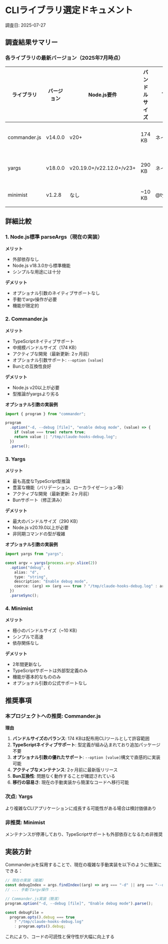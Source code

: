 # CLIライブラリ選定ドキュメント

調査日: 2025-07-27

## 調査結果サマリー

### 各ライブラリの最新バージョン（2025年7月時点）

| ライブラリ   | バージョン | Node.js要件              | バンドルサイズ | TypeScript      | 最終更新 |
| ------------ | ---------- | ------------------------ | -------------- | --------------- | -------- |
| commander.js | v14.0.0    | v20+                     | 174 KB         | ネイティブ      | 2ヶ月前  |
| yargs        | v18.0.0    | v20.19.0+/v22.12.0+/v23+ | 290 KB         | ネイティブ      | 2ヶ月前  |
| minimist     | v1.2.8     | なし                     | ~10 KB         | @types/minimist | 2年前    |

## 詳細比較

### 1. Node.js標準 parseArgs（現在の実装）

**メリット**

- 外部依存なし
- Node.js v18.3.0から標準機能
- シンプルな用途には十分

**デメリット**

- オプショナル引数のネイティブサポートなし
- 手動でargv操作が必要
- 機能が限定的

### 2. Commander.js

**メリット**

- TypeScriptネイティブサポート
- 中規模バンドルサイズ（174 KB）
- アクティブな開発（最新更新: 2ヶ月前）
- オプショナル引数サポート: `--option [value]`
- Bunとの互換性良好

**デメリット**

- Node.js v20以上が必要
- 型推論がyargsより劣る

**オプショナル引数の実装例**

```typescript
import { program } from "commander";

program
  .option("-d, --debug [file]", "enable debug mode", (value) => {
    if (value === true) return true;
    return value || "/tmp/claude-hooks-debug.log";
  })
  .parse();
```

### 3. Yargs

**メリット**

- 最も高度なTypeScript型推論
- 豊富な機能（バリデーション、ローカライゼーション等）
- アクティブな開発（最新更新: 2ヶ月前）
- Bunサポート（修正済み）

**デメリット**

- 最大のバンドルサイズ（290 KB）
- Node.js v20.19.0以上が必要
- 非同期コマンドの型が複雑

**オプショナル引数の実装例**

```typescript
import yargs from "yargs";

const argv = yargs(process.argv.slice(2))
  .option("debug", {
    alias: "d",
    type: "string",
    description: "Enable debug mode",
    coerce: (arg) => (arg === true ? "/tmp/claude-hooks-debug.log" : arg),
  })
  .parseSync();
```

### 4. Minimist

**メリット**

- 極小のバンドルサイズ（~10 KB）
- シンプルで高速
- 依存関係なし

**デメリット**

- 2年間更新なし
- TypeScriptサポートは外部型定義のみ
- 機能が基本的なもののみ
- オプショナル引数の公式サポートなし

## 推奨事項

### 本プロジェクトへの推奨: **Commander.js**

**理由**

1. **バンドルサイズのバランス**: 174 KBは配布用CLIツールとして許容範囲
2. **TypeScriptネイティブサポート**: 型定義が組み込まれており追加パッケージ不要
3. **オプショナル引数の優れたサポート**: `--option [value]`構文で直感的に実装可能
4. **アクティブなメンテナンス**: 2ヶ月前に最新版リリース
5. **Bun互換性**: 問題なく動作することが確認されている
6. **移行の容易さ**: 現在の手動実装から簡潔なコードへ移行可能

### 次点: Yargs

より複雑なCLIアプリケーションに成長する可能性がある場合は検討価値あり

### 非推奨: Minimist

メンテナンスが停滞しており、TypeScriptサポートも外部依存となるため非推奨

## 実装方針

Commander.jsを採用することで、現在の複雑な手動実装を以下のように簡潔にできる：

```typescript
// 現在の実装（複雑）
const debugIndex = args.findIndex((arg) => arg === "-d" || arg === "--debug");
// ... 手動でargv操作 ...

// Commander.js実装（簡潔）
program.option("-d, --debug [file]", "Enable debug mode").parse();

const debugFile =
  program.opts().debug === true
    ? "/tmp/claude-hooks-debug.log"
    : program.opts().debug;
```

これにより、コードの可読性と保守性が大幅に向上する
